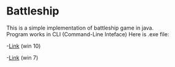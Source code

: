 # Battleship

This is a simple implementation of battleship game in java. <br />Program works in CLI (Command-Line Inteface)
Here is .exe file:

-[Link](https://github.com/piotr-bujnowski/battleship/raw/master/exe/BattleshipWin10.exe) (win 10)

-[Link](https://github.com/piotr-bujnowski/battleship/raw/uncolorizedForWin7/exe/BattleshipWin7.exe) (win 7)
